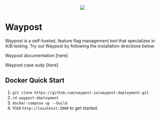 <p align="center">
  <img src="waypost image">  
</p>

# Waypost
Waypost is a self-hosted, feature flag management tool that specializes in A/B testing. Try out Waypost by following the installation directions below.

Waypost documentation [here]

Waypost case sudy [here]

## Docker Quick Start
1. `git clone https://github.com/waypost-io/waypost-deployment.git`
2. `cd waypost-deployment`
3. `docker-compose up --build`
4. Visit `http://localhost:3000` to get started.
